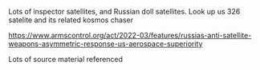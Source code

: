 Lots of inspector satellites, and Russian doll satellites. Look up us 326 satelite and its related kosmos chaser

https://www.armscontrol.org/act/2022-03/features/russias-anti-satellite-weapons-asymmetric-response-us-aerospace-superiority

Lots of source material referenced

